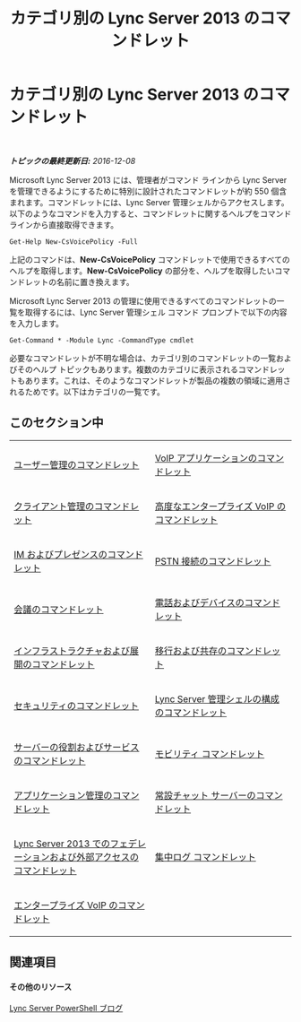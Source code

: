 ﻿---
title: カテゴリ別の Lync Server 2013 のコマンドレット
TOCTitle: カテゴリ別の Lync Server 2013 のコマンドレット
ms:assetid: 4ce274d7-b0ec-40b8-b85e-9a0613916ffb
ms:mtpsurl: https://technet.microsoft.com/ja-jp/library/Gg398306(v=OCS.15)
ms:contentKeyID: 48272026
ms.date: 12/10/2016
mtps_version: v=OCS.15
ms.translationtype: HT
---

# カテゴリ別の Lync Server 2013 のコマンドレット

 

_**トピックの最終更新日:** 2016-12-08_

Microsoft Lync Server 2013 には、管理者がコマンド ラインから Lync Server を管理できるようにするために特別に設計されたコマンドレットが約 550 個含まれます。コマンドレットには、Lync Server 管理シェルからアクセスします。以下のようなコマンドを入力すると、コマンドレットに関するヘルプをコマンド ラインから直接取得できます。

    Get-Help New-CsVoicePolicy -Full

上記のコマンドは、**New-CsVoicePolicy** コマンドレットで使用できるすべてのヘルプを取得します。**New-CsVoicePolicy** の部分を、ヘルプを取得したいコマンドレットの名前に置き換えます。

Microsoft Lync Server 2013 の管理に使用できるすべてのコマンドレットの一覧を取得するには、Lync Server 管理シェル コマンド プロンプトで以下の内容を入力します。

    Get-Command * -Module Lync -CommandType cmdlet

必要なコマンドレットが不明な場合は、カテゴリ別のコマンドレットの一覧およびそのヘルプ トピックもあります。複数のカテゴリに表示されるコマンドレットもあります。これは、そのようなコマンドレットが製品の複数の領域に適用されるためです。以下はカテゴリの一覧です。

## このセクション中


<table>
<colgroup>
<col style="width: 50%" />
<col style="width: 50%" />
</colgroup>
<tbody>
<tr class="odd">
<td><p><a href="lync-server-2013-user-management-cmdlets.md">ユーザー管理のコマンドレット</a></p></td>
<td><p><a href="lync-server-2013-voice-application-cmdlets.md">VoIP アプリケーションのコマンドレット</a></p></td>
</tr>
<tr class="even">
<td><p><a href="lync-server-2013-client-management-cmdlets.md">クライアント管理のコマンドレット</a></p></td>
<td><p><a href="lync-server-2013-advanced-enterprise-voice-cmdlets.md">高度なエンタープライズ VoIP のコマンドレット</a></p></td>
</tr>
<tr class="odd">
<td><p><a href="lync-server-2013-im-and-presence-cmdlets.md">IM およびプレゼンスのコマンドレット</a></p></td>
<td><p><a href="lync-server-2013-pstn-connectivity-cmdlets.md">PSTN 接続のコマンドレット</a></p></td>
</tr>
<tr class="even">
<td><p><a href="lync-server-2013-conferencing-cmdlets.md">会議のコマンドレット</a></p></td>
<td><p><a href="lync-server-2013-phones-and-devices-cmdlets.md">電話およびデバイスのコマンドレット</a></p></td>
</tr>
<tr class="odd">
<td><p><a href="lync-server-2013-infrastructure-and-deployment-cmdlets.md">インフラストラクチャおよび展開のコマンドレット</a></p></td>
<td><p><a href="lync-server-2013-migration-and-coexistence-cmdlets.md">移行および共存のコマンドレット</a></p></td>
</tr>
<tr class="even">
<td><p><a href="lync-server-2013-security-cmdlets.md">セキュリティのコマンドレット</a></p></td>
<td><p><a href="lync-server-2013-lync-server-management-shell-configuration-cmdlets.md">Lync Server 管理シェルの構成のコマンドレット</a></p></td>
</tr>
<tr class="odd">
<td><p><a href="lync-server-2013-server-roles-and-services-cmdlets.md">サーバーの役割およびサービスのコマンドレット</a></p></td>
<td><p><a href="lync-server-2013-mobility-cmdlets.md">モビリティ コマンドレット</a></p></td>
</tr>
<tr class="even">
<td><p><a href="lync-server-2013-application-management-cmdlets.md">アプリケーション管理のコマンドレット</a></p></td>
<td><p><a href="lync-server-2013-persistent-chat-server-cmdlets.md">常設チャット サーバーのコマンドレット</a></p></td>
</tr>
<tr class="odd">
<td><p><a href="lync-server-2013-federation-and-external-access-cmdlets.md">Lync Server 2013 でのフェデレーションおよび外部アクセスのコマンドレット</a></p></td>
<td><p><a href="lync-server-2013-centralized-logging-cmdlets.md">集中ログ コマンドレット</a></p></td>
</tr>
<tr class="even">
<td><p><a href="lync-server-2013-enterprise-voice-cmdlets.md">エンタープライズ VoIP のコマンドレット</a></p></td>
<td><p></p></td>
</tr>
</tbody>
</table>


## 関連項目

#### その他のリソース

[Lync Server PowerShell ブログ](http://go.microsoft.com/fwlink/?linkid=203150%26clcid=0x411)

